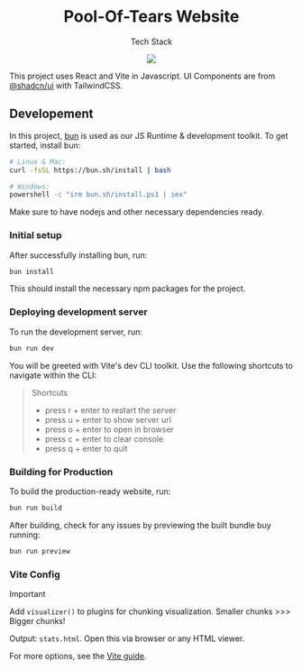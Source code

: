<h1 align="center">
    Pool-Of-Tears Website
</h1>


<p align="center">
    Tech Stack
</p>
<p align="center">
    <img src="https://skillicons.dev/icons?i=html,css,react,vite,tailwind,bun"/>
</p>

This project uses React and Vite in Javascript. UI Components are from [@shadcn/ui](shadcnui-gh) with TailwindCSS.

## Developement
In this project, [bun][bun] is used as our JS Runtime & development toolkit. To get started, install bun:

```bash
# Linux & Mac:
curl -fsSL https://bun.sh/install | bash

# Windows:
powershell -c "irm bun.sh/install.ps1 | iex"
```

Make sure to have nodejs and other necessary dependencies ready.

### Initial setup

After successfully installing bun, run:
```bash
bun install
```

This should install the necessary npm packages for the project.

### Deploying development server

To run the development server, run:
```bash
bun run dev
```
You will be greeted with Vite's dev CLI toolkit. Use the following shortcuts to navigate within the CLI:

>  Shortcuts
>  - press r + enter to restart the server
>  - press u + enter to show server url
>  - press o + enter to open in browser
>  - press c + enter to clear console
>  - press q + enter to quit

### Building for Production
To build the production-ready website, run:

```bash
bun run build
```

After building, check for any issues by previewing the built bundle buy running:

```bash
bun run preview
```

### Vite Config

>[!Important]
>
>Add `visualizer()` to plugins for chunking visualization.  Smaller chunks >>> Bigger chunks!
>
>Output: `stats.html`. Open this via browser or any HTML viewer.

For more options, see the [Vite guide][vite-guide].


[bun]: https://bun.sh/
[shadcnui]: https://github.com/shadcn-ui/ui
[vite-guide]: https://vitejs.dev/guide/build

